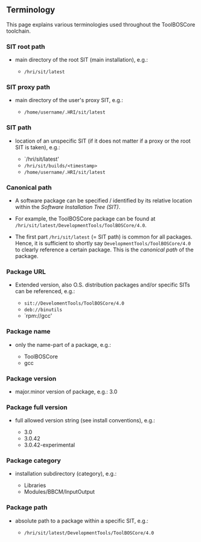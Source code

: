 ## Terminology
This page explains various terminologies used throughout the ToolBOSCore toolchain.


### SIT root path

  - main directory of the root SIT (main installation), e.g.:

    * `/hri/sit/latest`


### SIT proxy path

  - main directory of the user's proxy SIT, e.g.:

    * `/home/username/.HRI/sit/latest`


### SIT path

  - location of an unspecific SIT (if it does not matter if
    a proxy or the root SIT is taken), e.g.:

    * `/hri/sit/latest'
    * `/hri/sit/builds/<timestamp>`
    * `/home/username/.HRI/sit/latest`


### Canonical path

  - A software package can be specified / identified by its relative location
    within the *Software Installation Tree (SIT)*.

  - For example, the ToolBOSCore package can be found at
    `/hri/sit/latest/DevelopmentTools/ToolBOSCore/4.0`.
  - The first part `/hri/sit/latest` (= SIT path) is common for all packages.
    Hence, it is sufficient to shortly say `DevelopmentTools/ToolBOSCore/4.0`
    to clearly reference a certain package.
    This is the *canonical path* of the package.


### Package URL

  - Extended version, also O.S. distribution packages and/or specific SITs
    can be referenced, e.g.:

    * `sit://DevelomentTools/ToolBOSCore/4.0`
    * `deb://binutils`
    * `rpm://gcc'


### Package name

  - only the name-part of a package, e.g.:

    * ToolBOSCore
    * gcc


### Package version

  - major.minor version of package, e.g.: 3.0


### Package full version


  - full allowed version string (see install conventions), e.g.:

    * 3.0
    * 3.0.42
    * 3.0.42-experimental


### Package category

  - installation subdirectory (category), e.g.:

    * Libraries
    * Modules/BBCM/InputOutput


### Package path

  - absolute path to a package within a specific SIT, e.g.:

    * `/hri/sit/latest/DevelopmentTools/ToolBOSCore/4.0`

